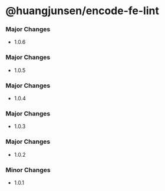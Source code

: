 # @huangjunsen/encode-fe-lint


### Major Changes

- 1.0.6


### Major Changes

- 1.0.5

### Major Changes

- 1.0.4

### Major Changes

- 1.0.3

### Major Changes

- 1.0.2

### Minor Changes

- 1.0.1
